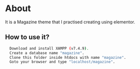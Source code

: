 
# About

It is a Magazine theme that I practised creating using elementor. 


## How to use it?



```bash
  Download and install XAMPP (v7.4.9).
  Create a database name "magazine".
  Clone this folder inside htdocs with name "magazine".
  Goto your browser and type "localhost/magazine".
```
    